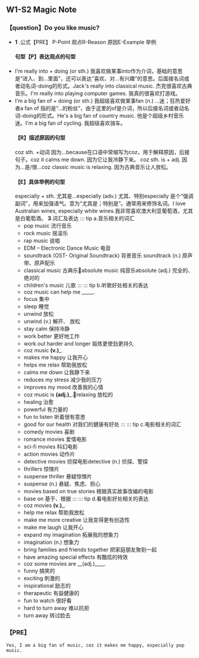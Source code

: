 
 ## W1-S2 Magic Note 

  ### 【question】Do you like music?
  - **1** .公式【PRE】 P-Point 观点R-Reason 原因E-Example 举例
    #### 句型【P】表达观点的句型
  - I'm really into + doing (or sth.) 我喜欢做某事into作为介词，基础的意思是“进入、到...里面”，还可以表达“喜欢、对...有兴趣”的意思。后面接名词或者动名词-doing的形式。Jack's really into classical music. 杰克很喜欢古典音乐。I'm really into playing computer games. 我真的很喜欢打游戏。
  - I'm a big fan of + doing (or sth.) 我超级喜欢做某事fan (n.) ...迷；狂热爱好者a fan of 指的是“...的粉丝”，由于这里的of是介词，所以后接名词或者动名词-doing的形式。He's a big fan of country music. 他是个超级乡村音乐迷。I'm a big fan of cycling. 我超级喜欢骑⻋。
    #### 【R】描述原因的句型
    coz sth. +动词  因为...because在口语中常缩写为coz，用于解释原因，后接句子。coz it calms me down. 因为它让我冷静下来。
    coz sth. is + adj.  因为...是/很...coz classic music is relaxing. 因为古典音乐让人放松。
    #### 【E】具体举例的句型
    especially + sth.  尤其是...especially (adv.) 尤其、特别especially 是个“强调副词”，用来加强语气。意为“尤其是；特别是”。通常用来修饰名词。I love Australian wines, especially white wines.我非常喜欢澳大利亚葡萄酒，尤其是白葡萄酒。
    **3**.词汇及表达
    ::: tip
    a.音乐相关的词汇
    - pop music 流行音乐
    - rock music 摇滚乐
    - rap music 说唱
    - EDM – Electronic Dance Music  电音
    - soundtrack (OST- Original Soundtrack) 背景音乐 soundtrack (n.) 原声带、原声配乐
    - classical music 古典乐absolute music 纯音乐absolute (adj.) 完全的、绝对的
    - children's music 儿歌
    :::
    ::: tip
    b.听歌好处相关的表达
    - coz music can help me _____.
    - focus 集中
    - sleep 睡觉
    - unwind 放松
    - unwind (v.) 解开、 放松
    - stay calm 保持冷静
    - work better 更好地工作
    - work out harder and longer 锻炼更使劲更持久
    - coz music __(v.)___.
    - makes me happy  让我开心
    - helps me relax 帮助我放松
    - calms me down 让我静下来
    - reduces my stress 减少我的压力
    - improves my mood 改善我的心情
    - coz music is __(adj.)___.relaxing  放松的
    - healing 治愈
    - powerful 有力量的
    - fun to listen  听着很有意思
    - good for our health  对我们的健康有好处
    :::
    ::: tip
    c.电影相关的词汇
    - comedy movies 喜剧
    - romance movies 爱情电影
    - sci-fi movies 科幻电影
    - action movies 动作片
    - detective movies 侦探电影detective (n.) 侦探、警探
    - thrillers 惊悚片 
    - suspense thriller 悬疑惊悚片
    - suspense (n.) 悬疑、焦虑、担心
    - movies based on true stories  根据真实故事改编的电影
    - base on 基于、根据
    :::
    ::: tip
    d.看电影好处相关的表达
    - coz movies __(v.)___.
    - help me relax 帮助我放松
    - make me more creative 让我变得更有创造性
    - make me laugh 让我开心
    - expand my imagination 拓展我的想象力 
    - imagination (n.) 想象力
    - bring families and friends together 把家庭朋友聚到一起
    - have amazing special effects  有酷炫的特效
    - coz some movies are __(adj.)____.
    - funny 搞笑的
    - exciting 刺激的
    - inspirational 励志的
    - therapeutic 有益健康的
    - fun to watch  很好看
    - hard to turn away 难以抗拒 
    - turn away 转过脸去
### 【PRE】 
    Yes, I am a big fan of music, coz it makes me happy, especially pop music.
